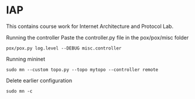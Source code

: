 # IAP
This contains course work for Internet Architecture and Protocol Lab.

Running the controller
Paste the controller.py file in the pox/pox/misc folder

`pox/pox.py log.level --DEBUG misc.controller`

Running mininet

`sudo mn --custom topo.py --topo mytopo --controller remote`

Delete earlier configuration

`sudo mn -c`
